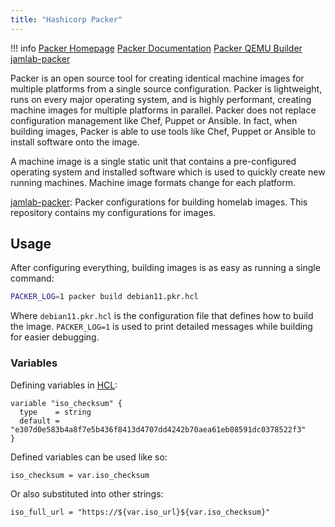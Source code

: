 ```yaml
---
title: "Hashicorp Packer"
---
```


!!! info
    [Packer Homepage](https://www.packer.io/)
    [Packer Documentation](https://www.packer.io/docs)
    [Packer QEMU Builder](https://www.packer.io/plugins/builders/qemu)
    [jamlab-packer](https://github.com/JamFox/jamlab-packer)

Packer is an open source tool for creating identical machine images for multiple platforms from a single source configuration. Packer is lightweight, runs on every major operating system, and is highly performant, creating machine images for multiple platforms in parallel. Packer does not replace configuration management like Chef, Puppet or Ansible. In fact, when building images, Packer is able to use tools like Chef, Puppet or Ansible to install software onto the image.

A machine image is a single static unit that contains a pre-configured operating system and installed software which is used to quickly create new running machines. Machine image formats change for each platform.

[jamlab-packer](https://github.com/JamFox/jamlab-packer): Packer configurations for building homelab images. This repository contains my configurations for images.

## Usage

After configuring everything, building images is as easy as running a single command:

```bash
PACKER_LOG=1 packer build debian11.pkr.hcl
```

Where `debian11.pkr.hcl` is the configuration file that defines how to build the image. `PACKER_LOG=1` is used to print detailed messages while building for easier debugging.

### Variables

Defining variables in [HCL](https://github.com/hashicorp/hcl):

```hcl
variable "iso_checksum" {
  type    = string
  default = "e307d0e583b4a8f7e5b436f8413d4707dd4242b70aea61eb08591dc0378522f3"
}
```

Defined variables can be used like so:

```hcl
iso_checksum = var.iso_checksum
```

Or also substituted into other strings:

```hcl
iso_full_url = "https://${var.iso_url}${var.iso_checksum}"
```

